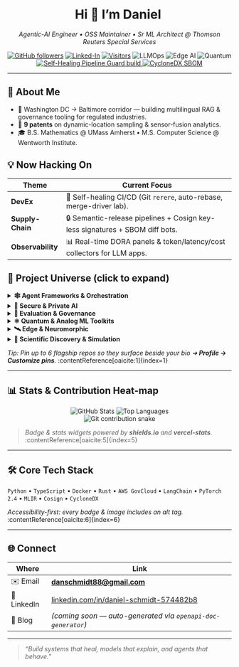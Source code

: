 <h1 align="center">Hi&nbsp;👋&nbsp;I’m Daniel&nbsp;</h1>

<p align="center"><em>
Agentic-AI Engineer&nbsp;• OSS&nbsp;Maintainer&nbsp;• Sr&nbsp;ML&nbsp;Architect @ Thomson Reuters Special Services
</em></p>

<p align="center">
  <!-- social & status -->
  <a href="https://github.com/danieleschmidt"><img alt="GitHub followers" src="https://img.shields.io/github/followers/danieleschmidt?label=Follow&style=social"></a>
  <a href="https://linkedin.com/in/daniel-schmidt-574482b8"><img alt="Linked-In" src="https://img.shields.io/badge/LinkedIn-blue?logo=linkedin"></a>
  <a href="https://visitor-badge.laobi.icu/badge?page_id=danieleschmidt"><img alt="Visitors" src="https://visitor-badge.laobi.icu/badge?page_id=danieleschmidt"></a> <!-- :contentReference[oaicite:0]{index=0} -->
  <!-- domain tags -->
  <img alt="LLMOps" src="https://img.shields.io/badge/LLMOps-blueviolet">
  <img alt="Edge AI"  src="https://img.shields.io/badge/Edge%20AI-2aa198">
  <img alt="Quantum" src="https://img.shields.io/badge/Quantum-6c71c4">
  <!-- live pipeline badge -->
  <a href="https://github.com/danieleschmidt/self-healing-pipeline-guard/actions/workflows/ci.yml">
    <img alt="Self-Healing Pipeline Guard build" src="https://img.shields.io/github/actions/workflow/status/danieleschmidt/self-healing-pipeline-guard/ci.yml?branch=main&label=CI%20%26%20CD">
  </a>
  <!-- SBOM -->
  <a href="docs/sbom/latest.json"><img alt="CycloneDX SBOM" src="https://img.shields.io/badge/SBOM-CycloneDX-0078d6"></a>
</p>

---

## 🚀 About Me
- 📍 Washington DC → Baltimore corridor — building multilingual RAG & governance tooling for regulated industries.  
- 🔬 **9 patents** on dynamic-location sampling & sensor-fusion analytics.  
- 🎓 B.S. Mathematics @ UMass Amherst • M.S. Computer Science @ Wentworth Institute.  

## 💡 Now Hacking On
| Theme | Current Focus |
|-------|---------------|
| **DevEx** | 💚 Self-healing CI/CD (Git `rerere`, auto-rebase, merge-driver lab). |
| **Supply-Chain** | 🔒 Semantic-release pipelines + Cosign key-less signatures + SBOM diff bots. |
| **Observability** | 📊 Real-time DORA panels & token/latency/cost collectors for LLM apps. |

## 🦾 Project Universe (click to expand)

<details>
<summary><b>🕸️&nbsp;Agent Frameworks & Orchestration</b></summary>

| Repo | Stars | What it does |
|------|:----:|-------------|
| **agentic-dev-orchestrator** | ★ | WSJF-ranked backlog → AutoGen / CrewAI multi-agent CI. |
| **agent-mesh-federated-runtime** | ★ | P2P runtime for 10K+ agents w/ Byzantine fault tolerance. |
| **async-toolformer-orchestrator** | ★ | Parallel tool-calling runtime for GPT-4o’s 5× API. |
| **reflexion-agent-boilerplate** | ★ | Plug-and-play self-reflection loop for any LLM. |

</details>

<details>
<summary><b>🔐&nbsp;Secure & Private AI</b></summary>

| Repo | Stars | Highlight |
|------|:----:|-----------|
| **homomorphic-llm-proxy** | ★ | GPU-accelerated FHE gateway for private inference. |
| **secure-mpc-transformer-infer** | ★ | Non-interactive MPC BERT in seconds. |
| **privacy-preserving-agent-finetuner** | ★ | DP fine-tuning with accountant & audit log. |
| **rlhf-audit-trail** | ★ | Immutable provenance for RLHF pipelines. |

</details>

<details>
<summary><b>📐 Evaluation & Governance</b></summary>

| Repo | Stars | Highlight |
|------|:----:|-----------|
| **agi-eval-sandbox** | ★ | One-click DeepEval + HELM + MT-Bench harness. |
| **agent-skeptic-bench** | ★ | Truthfulness stress-tests with adversarial “Skeptic” agent. |
| **deception-redteam-bench** | ★ | Detect sand-bagging & emergent manipulation. |
| **causal-eval-bench** | ★ | Offline causal-reasoning probes (do-calculus). |

</details>

<details>
<summary><b>⚛️ Quantum & Analog ML Toolkits</b></summary>

| Repo | Stars | Highlight |
|------|:----:|-----------|
| **quantum-devops-ci** | ★ | First turnkey CI/CD for hybrid quantum ML. |
| **pqc-migration-audit** | ★ | Scanner → retrofit planner for post-quantum crypto. |
| **analog-pde-solver-sim** | ★ | Sim stack for photonic/analog PDE solvers. |
| **quantum-agent-scheduler** | ★ | QUBO-based planner for agent pools. |

</details>

<details>
<summary><b>🛰️ Edge & Neuromorphic</b></summary>

| Repo | Stars | Highlight |
|------|:----:|-----------|
| **liquid-edge-lln-kit** | ★ | Liquid Neural Nets on Cortex-M/ESP32; 10× energy ↓. |
| **tiny-llm-edge-profiler** | ★ | 2-bit / 4-bit LLM benchmarking on microcontrollers. |
| **fast-vlm-ondevice-kit** | ★ | <250 ms multimodal inference on iPhone (FastVLM). |
| **spikeformer-neuromorphic-kit** | ★ | Spiking transformers for neuromorphic chips. |

</details>

<details>
<summary><b>🧬 Scientific Discovery & Simulation</b></summary>

| Repo | Stars | Highlight |
|------|:----:|-----------|
| **self-driving-materials-orchestrator** | ★ | Agentic lab for 10× faster materials discovery. |
| **neural-operator-foundation-lab** | ★ | Training + benchmarks for neural operators on PDEs. |
| **protein-diffusion-design-lab** | ★ | Diffusion pipelines for protein engineering. |
| **tokamak-rl-control-suite** | ★ | RL controllers for plasma-shape optimization. |

</details>

*Tip: Pin up to 6 flagship repos so they surface beside your bio ➜ **Profile → Customize pins**.* :contentReference[oaicite:1]{index=1}

---

## 📊 Stats & Contribution Heat-map

<p align="center">
  <img alt="GitHub Stats" src="https://github-readme-stats.vercel.app/api?username=danieleschmidt&show_icons=true&theme=tokyonight"> <!-- :contentReference[oaicite:2]{index=2} -->
  <img alt="Top Languages" src="https://github-readme-stats.vercel.app/api/top-langs/?username=danieleschmidt&layout=compact&hide=Jupyter%20Notebook"> <!-- :contentReference[oaicite:3]{index=3} -->
  <br/>
  <img alt="Git contribution snake" src="https://raw.githubusercontent.com/Platane/snk/output/github-contribution-snake-dark.svg"> <!-- :contentReference[oaicite:4]{index=4} -->
</p>

> *Badge & stats widgets powered by **shields.io** and **vercel-stats**.* :contentReference[oaicite:5]{index=5}

---

## 🛠 Core Tech Stack
`Python` • `TypeScript` • `Docker` • `Rust` • `AWS GovCloud` • `LangChain` • `PyTorch 2.4` • `MLIR` • `Cosign` • `CycloneDX`  

*Accessibility-first: every badge & image includes an alt tag.* :contentReference[oaicite:6]{index=6}

---

## 🌐 Connect
| Where | Link |
|-------|------|
| ✉️ Email | **danschmidt88@gmail.com** |
| 💼 LinkedIn | [linkedin.com/in/daniel-schmidt-574482b8](https://linkedin.com/in/daniel-schmidt-574482b8) |
| 📝 Blog | *(coming soon — auto-generated via `openapi-doc-generator`)* |

---

> *“Build systems that heal, models that explain, and agents that behave.”*

<!-- End of README -->
